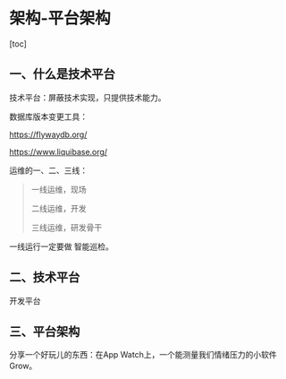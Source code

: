# 架构-平台架构

[toc]

## 一、什么是技术平台

技术平台：屏蔽技术实现，只提供技术能力。



数据库版本变更工具：

https://flywaydb.org/

https://www.liquibase.org/





运维的一、二、三线：

> 一线运维，现场
>
> 二线运维，开发
>
> 三线运维，研发骨干

一线运行一定要做 智能巡检。

## 二、技术平台

开发平台

 

## 三、平台架构

分享一个好玩儿的东西：在App Watch上，一个能测量我们情绪压力的小软件Grow。

